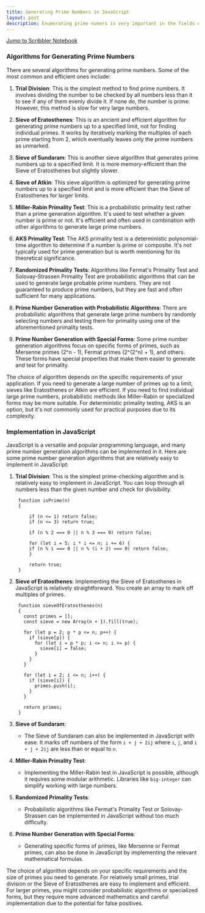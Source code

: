 ```yaml
---
title: Generating Prime Numbers in JavaScript
layout: post
description: Enumerating prime numers is very important in the fields of mathematics and computer science. There are several algorithms to this and they can be easilt implmented in JavaScript.
---
```


[Jump to Scribbler Notebook](https://app.scribbler.live/#examples/Enumerating_Primes.jsnb)
### Algorithms for Generating Prime Numbers

There are several algorithms for generating prime numbers. Some of the most common and efficient ones include:

1. **Trial Division**: This is the simplest method to find prime numbers. It involves dividing the number to be checked by all numbers less than it to see if any of them evenly divide it. If none do, the number is prime. However, this method is slow for very large numbers.

2. **Sieve of Eratosthenes**: This is an ancient and efficient algorithm for generating prime numbers up to a specified limit, not for finding individual primes. It works by iteratively marking the multiples of each prime starting from 2, which eventually leaves only the prime numbers as unmarked.

3. **Sieve of Sundaram**: This is another sieve algorithm that generates prime numbers up to a specified limit. It is more memory-efficient than the Sieve of Eratosthenes but slightly slower.

4. **Sieve of Atkin**: This sieve algorithm is optimized for generating prime numbers up to a specified limit and is more efficient than the Sieve of Eratosthenes for larger limits.

5. **Miller-Rabin Primality Test**: This is a probabilistic primality test rather than a prime generation algorithm. It's used to test whether a given number is prime or not. It's efficient and often used in combination with other algorithms to generate large prime numbers.

6. **AKS Primality Test**: The AKS primality test is a deterministic polynomial-time algorithm to determine if a number is prime or composite. It's not typically used for prime generation but is worth mentioning for its theoretical significance.

7. **Randomized Primality Tests**: Algorithms like Fermat's Primality Test and Solovay-Strassen Primality Test are probabilistic algorithms that can be used to generate large probable prime numbers. They are not guaranteed to produce prime numbers, but they are fast and often sufficient for many applications.

8. **Prime Number Generation with Probabilistic Algorithms**: There are probabilistic algorithms that generate large prime numbers by randomly selecting numbers and testing them for primality using one of the aforementioned primality tests.

9. **Prime Number Generation with Special Forms**: Some prime number generation algorithms focus on specific forms of primes, such as Mersenne primes (2^n - 1), Fermat primes (2^(2^n) + 1), and others. These forms have special properties that make them easier to generate and test for primality.

The choice of algorithm depends on the specific requirements of your application. If you need to generate a large number of primes up to a limit, sieves like Eratosthenes or Atkin are efficient. If you need to find individual large prime numbers, probabilistic methods like Miller-Rabin or specialized forms may be more suitable. For deterministic primality testing, AKS is an option, but it's not commonly used for practical purposes due to its complexity.

### Implementation in JavaScript

JavaScript is a versatile and popular programming language, and many prime number generation algorithms can be implemented in it. Here are some prime number generation algorithms that are relatively easy to implement in JavaScript:

1. **Trial Division**:
This is the simplest prime-checking algorithm and is relatively easy to implement in JavaScript. You can loop through all numbers less than the given number and check for divisibility.


        function isPrime(n)
        {
        
            if (n <= 1) return false;
            if (n <= 3) return true;
            
            if (n % 2 === 0 || n % 3 === 0) return false;
            
            for (let i = 5; i * i <= n; i += 6) {
            if (n % i === 0 || n % (i + 2) === 0) return false;
            }
            
            return true;
        }

3. **Sieve of Eratosthenes**:
Implementing the Sieve of Eratosthenes in JavaScript is relatively straightforward. You create an array to mark off multiples of primes.

        function sieveOfEratosthenes(n)
        {
          const primes = [];
          const sieve = new Array(n + 1).fill(true);
          
          for (let p = 2; p * p <= n; p++) {
            if (sieve[p]) {
              for (let i = p * p; i <= n; i += p) {
                sieve[i] = false;
              }
            }
          }
          
          for (let i = 2; i <= n; i++) {
            if (sieve[i]) {
              primes.push(i);
            }
          }
          
          return primes;
        }

5. **Sieve of Sundaram**:
   - The Sieve of Sundaram can also be implemented in JavaScript with ease. It marks off numbers of the form `i + j + 2ij` where `i`, `j`, and `i + j + 2ij` are less than or equal to `n`.

6. **Miller-Rabin Primality Test**:
   - Implementing the Miller-Rabin test in JavaScript is possible, although it requires some modular arithmetic. Libraries like `big-integer` can simplify working with large numbers.

7. **Randomized Primality Tests**:
   - Probabilistic algorithms like Fermat's Primality Test or Solovay-Strassen can be implemented in JavaScript without too much difficulty.

8. **Prime Number Generation with Special Forms**:
   - Generating specific forms of primes, like Mersenne or Fermat primes, can also be done in JavaScript by implementing the relevant mathematical formulas.

The choice of algorithm depends on your specific requirements and the size of primes you need to generate. For relatively small primes, trial division or the Sieve of Eratosthenes are easy to implement and efficient. For larger primes, you might consider probabilistic algorithms or specialized forms, but they require more advanced mathematics and careful implementation due to the potential for false positives.
